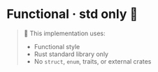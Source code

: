 # Functional · std only 🦀

> 🧠 This implementation uses:
> - Functional style
> - Rust standard library only
> - No `struct`, `enum`, traits, or external crates